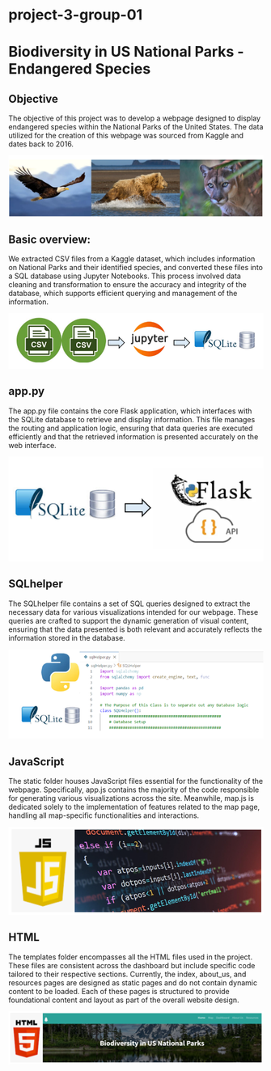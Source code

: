 # project-3-group-01
Biodiversity in US National Parks - Endangered Species
=========
Objective
----
The objective of this project was to develop a webpage designed to display endangered species within the National Parks of the United States. The data utilized for the creation of this webpage was sourced from Kaggle and dates back to 2016.

![alt text](./Images/animals.PNG)

Basic overview:
---
We extracted CSV files from a Kaggle dataset, which includes information on National Parks and their identified species, and converted these files into a SQL database using Jupyter Notebooks. This process involved data cleaning and transformation to ensure the accuracy and integrity of the database, which supports efficient querying and management of the information.

![alt text](./Images/readme1.PNG)

app.py
---
The app.py file contains the core Flask application, which interfaces with the SQLite database to retrieve and display information. This file manages the routing and application logic, ensuring that data queries are executed efficiently and that the retrieved information is presented accurately on the web interface.

![alt text](./Images/readme2.PNG)

SQLhelper
---
The SQLhelper file contains a set of SQL queries designed to extract the necessary data for various visualizations intended for our webpage. These queries are crafted to support the dynamic generation of visual content, ensuring that the data presented is both relevant and accurately reflects the information stored in the database.

![alt text](./Images/readme3-.PNG)

JavaScript
---
The static folder houses JavaScript files essential for the functionality of the webpage. Specifically, app.js contains the majority of the code responsible for generating various visualizations across the site. Meanwhile, map.js is dedicated solely to the implementation of features related to the map page, handling all map-specific functionalities and interactions.

![alt text](./Images/readme4.PNG)

HTML
---
The templates folder encompasses all the HTML files used in the project. These files are consistent across the dashboard but include specific code tailored to their respective sections. Currently, the index, about_us, and resources pages are designed as static pages and do not contain dynamic content to be loaded. Each of these pages is structured to provide foundational content and layout as part of the overall website design.

![alt text](./Images/readme5.PNG)